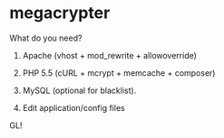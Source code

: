 megacrypter
===========

What do you need?


1) Apache (vhost + mod_rewrite + allowoverride)

2) PHP 5.5 (cURL + mcrypt + memcache + composer)

3) MySQL (optional for blacklist).

4) Edit application/config files

GL!
